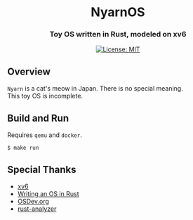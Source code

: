<h1 align="center">NyarnOS</h1>
<h3 align="center">Toy OS written in Rust, modeled on xv6</h3>

<p align="center">
 <a href="LICENSE">
  <img src="https://img.shields.io/badge/license-MIT-blue.svg" alt="License: MIT">
 </a>
</p>

## Overview
`Nyarn` is a cat's meow in Japan.
There is no special meaning.  
This toy OS is incomplete.

## Build and Run
Requires `qemu` and `docker`.
```
$ make run
```

## Special Thanks
- [xv6](https://github.com/mit-pdos/xv6-public)
- [Writing an OS in Rust](https://os.phil-opp.com/)
- [OSDev.org](https://wiki.osdev.org/Main_Page)
- [rust-analyzer](https://github.com/rust-analyzer/rust-analyzer)
